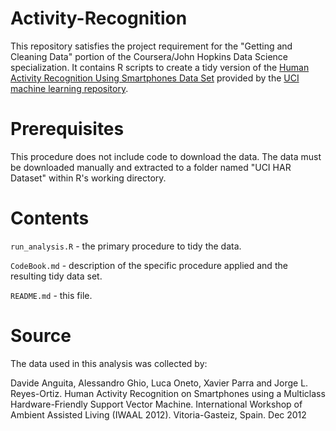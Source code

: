 # Activity-Recognition

This repository satisfies the project requirement for the "Getting and Cleaning Data" portion of the Coursera/John Hopkins Data Science specialization. It contains R scripts to create a tidy version of the [Human Activity Recognition Using Smartphones Data Set](http://archive.ics.uci.edu/ml/datasets/Human+Activity+Recognition+Using+Smartphones) provided by the [UCI machine learning repository](http://archive.ics.uci.edu/ml/about.html).

# Prerequisites
This procedure does not include code to download the data. The data must be downloaded manually and extracted to a folder named "UCI HAR Dataset" within R's working directory.

# Contents
`run_analysis.R` - the primary procedure to tidy the data.

`CodeBook.md` - description of the specific procedure applied and the resulting tidy data set.

`README.md` - this file.

# Source
The data used in this analysis was collected by:

Davide Anguita, Alessandro Ghio, Luca Oneto, Xavier Parra and Jorge L. Reyes-Ortiz. Human Activity Recognition on Smartphones using a Multiclass Hardware-Friendly Support Vector Machine. International Workshop of Ambient Assisted Living (IWAAL 2012). Vitoria-Gasteiz, Spain. Dec 2012